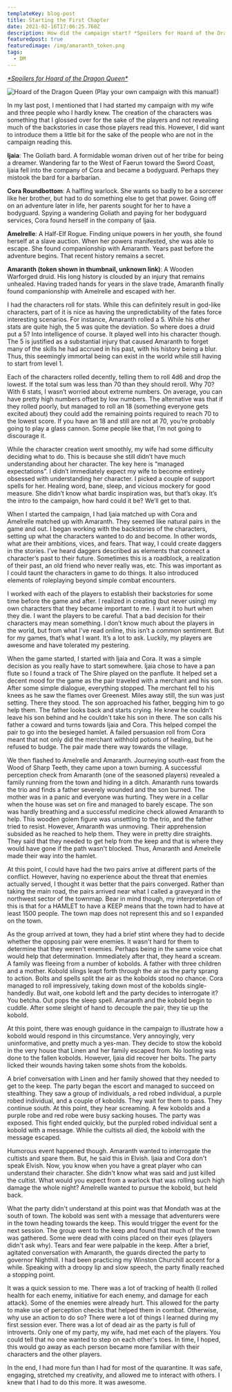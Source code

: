 ```yaml
---
templateKey: blog-post
title: Starting the First Chapter
date: 2021-02-16T17:06:25.760Z
description: How did the campaign start? *Spoilers for Hoard of the Dragon Queen*
featuredpost: true
featuredimage: /img/amaranth_token.png
tags:
  - DM
---
```

<!--StartFragment-->

*[\*Spoilers for Hoard of the Dragon Queen\*](https://www.dndbeyond.com/sources/hotdq)*

![](/img/ddhoardofthedragonqueen.jpg "Hoard of the Dragon Queen (Play your own campaign with this manual!)")

In my last post, I mentioned that I had started my campaign with my wife and three people who I hardly knew. The creation of the characters was something that I glossed over for the sake of the players and not revealing much of the backstories in case those players read this. However, I did want to introduce them a little bit for the sake of the people who are not in the campaign reading this.

**Ijaia**: The Goliath bard. A formidable woman driven out of her tribe for being a dreamer. Wandering far to the West of Faerun toward the Sword Coast, Ijaia fell into the company of Cora and became a bodyguard. Perhaps they mistook the bard for a barbarian.

**Cora Roundbottom**: A halfling warlock. She wants so badly to be a sorcerer like her brother, but had to do something else to get that power. Going off on an adventure later in life, her parents sought for her to have a bodyguard. Spying a wandering Goliath and paying for her bodyguard services, Cora found herself in the company of Ijaia.

**Amelrelle**: A Half-Elf Rogue. Finding unique powers in her youth, she found herself at a slave auction. When her powers manifested, she was able to escape. She found companionship with Amaranth. Years past before the adventure begins. That recent history remains a secret.

**Amaranth (token shown in thumbnail, unknown link)**: A Wooden Warforged druid. His long history is clouded by an injury that remains unhealed. Having traded hands for years in the slave trade, Amaranth finally found companionship with Amelrelle and escaped with her.

I had the characters roll for stats. While this can definitely result in god-like characters, part of it is nice as having the unpredictability of the fates force interesting scenarios. For instance, Amaranth rolled a 5. While his other stats are quite high, the 5 was quite the deviation. So where does a druid put a 5? Into intelligence of course. It played well into his character though. The 5 is justified as a substantial injury that caused Amaranth to forget many of the skills he had accrued in his past, with his history being a blur. Thus, this seemingly immortal being can exist in the world while still having to start from level 1.

Each of the characters rolled decently, telling them to roll 4d6 and drop the lowest. If the total sum was less than 70 than they should reroll. Why 70? With 6 stats, I wasn’t worried about extreme numbers. On average, you can have pretty high numbers offset by low numbers. The alternative was that if they rolled poorly, but managed to roll an 18 (something everyone gets excited about) they could add the remaining points required to reach 70 to the lowest score. If you have an 18 and still are not at 70, you’re probably going to play a glass cannon. Some people like that, I’m not going to discourage it.

While the character creation went smoothly, my wife had some difficulty deciding what to do. This is because she still didn’t have much understanding about her character. The key here is “managed expectations”. I didn’t immediately expect my wife to become entirely obsessed with understanding her character. I picked a couple of support spells for her. Healing word, bane, sleep, and vicious mockery for good measure. She didn’t know what bardic inspiration was, but that’s okay. It’s the intro to the campaign, how hard could it be? We’ll get to that.

When I started the campaign, I had Ijaia matched up with Cora and Amelrelle matched up with Amaranth. They seemed like natural pairs in the game and out. I began working with the backstories of the characters, setting up what the characters wanted to do and become. In other words, what are their ambitions, vices, and fears. That way, I could create daggers in the stories. I’ve heard daggers described as elements that connect a character’s past to their future. Sometimes this is a roadblock, a realization of their past, an old friend who never really was, etc. This was important as I could taunt the characters in game to do things. It also introduced elements of roleplaying beyond simple combat encounters.

I worked with each of the players to establish their backstories for some time before the game and after. I realized in creating (but never using) my own characters that they became important to me. I want it to hurt when they die. I want the players to be careful. That a bad decision for their characters may mean something. I don’t know much about the players in the world, but from what I’ve read online, this isn’t a common sentiment. But for my games, that’s what I want. It’s a lot to ask. Luckily, my players are awesome and have tolerated my pestering.

When the game started, I started with Ijaia and Cora. It was a simple decision as you really have to start somewhere. Ijaia chose to have a pan flute so I found a track of The Shire played on the panflute. It helped set a decent mood for the game as the pair traveled with a merchant and his son. After some simple dialogue, everything stopped. The merchant fell to his knees as he saw the flames over Greenest. Miles away still, the sun was just setting. There they stood. The son approached his father, begging him to go help them. The father looks back and starts crying. He knew he couldn't leave his son behind and he couldn't take his son in there. The son calls his father a coward and turns towards Ijaia and Cora. This helped compel the pair to go into the besieged hamlet. A failed persuasion roll from Cora meant that not only did the merchant withhold potions of healing, but he refused to budge. The pair made there way towards the village. 

We then flashed to Amelrelle and Amaranth. Journeying south-east from the Wood of Sharp Teeth, they came upon a town burning. A successful perception check from Amaranth (one of the seasoned players) revealed a family running from the town and hiding in a ditch. Amaranth runs towards the trio and finds a father severely wounded and the son burned. The mother was in a panic and everyone was hurting. They were in a cellar when the house was set on fire and managed to barely escape. The son was hardly breathing and a successful medicine check allowed Amaranth to help. This wooden golem figure was unsettling to the trio, and the father tried to resist. However, Amaranth was unmoving. Their apprehension subsided as he reached to help them. They were in pretty dire straights. They said that they needed to get help from the keep and that is where they would have gone if the path wasn't blocked. Thus, Amaranth and Amelrelle made their way into the hamlet.

At this point, I could have had the two pairs arrive at different parts of the conflict. However, having no experience about the threat that enemies actually served, I thought it was better that the pairs converged. Rather than taking the main road, the pairs arrived near what I called a graveyard in the northwest sector of the townmap. Bear in mind though, my interpretation of this is that for a HAMLET to have a KEEP means that the town had to have at least 1500 people. The town map does not represent this and so I expanded on the town. 

As the group arrived at town, they had a brief stint where they had to decide whether the opposing pair were enemies. It wasn't hard for them to determine that they weren't enemies. Perhaps being in the same voice chat would help that determination. Immediately after that, they heard a scream. A family was fleeing from a number of kobolds. A father with three children and a mother. Kobold slings leapt forth through the air as the party sprang to action. Bolts and spells split the air as the kobolds stood no chance. Cora managed to roll impressively, taking down most of the kobolds single-handedly. But wait, one kobold left and the party decides to interrogate it? You betcha. Out pops the sleep spell. Amaranth and the kobold begin to cuddle. After some sleight of hand to decouple the pair, they tie up the kobold. 

At this point, there was enough guidance in the campaign to illustrate how a kobold would respond in this circumstance. Very annoyingly, very uninformative, and pretty much a yes-man. They decide to stow the kobold in the very house that Linen and her family escaped from. No looting was done to the fallen kobolds. However, Ijaia did recover her bolts. The party licked their wounds having taken some shots from the kobolds. 

A brief conversation with Linen and her family showed that they needed to get to the keep. The party began the escort and managed to succeed on stealthing. They saw a group of individuals, a red robed individual, a purple robed individual, and a couple of kobolds. They wait for them to pass. They continue south. At this point, they hear screaming. A few kobolds and a purple robe and red robe were busy sacking houses. The party was exposed. This fight ended quickly, but the purpled robed individual sent a kobold with a message. While the cultists all died, the kobold with the message escaped. 

Humorous event happened though. Amaranth wanted to interrogate the cultists and spare them. But, he said this in Elvish. Ijaia and Cora don't speak Elvish. Now, you know when you have a great player who can understand their character. She didn't know what was said and just killed the cultist. What would you expect from a warlock that was rolling such high damage the whole night? Amelrelle wanted to pursue the kobold, but held back. 

What the party didn't understand at this point was that Mondath was at the south of town. The kobold was sent with a message that adventurers were in the town heading towards the keep. This would trigger the event for the next session. The group went to the keep and found that much of the town was gathered. Some were dead with coins placed on their eyes (players didn't ask why). Tears and fear were palpable in the keep. After a brief, agitated conversation with Amaranth, the guards directed the party to governor Nighthill. I had been practicing my Winston Churchill accent for a while. Speaking with a droopy lip and slow speech, the party finally reached a stopping point. 

It was a quick session to me. There was a lot of tracking of health (I rolled health for each enemy, initiative for each enemy, and damage for each attack). Some of the enemies were already hurt. This allowed for the party to make use of perception checks that helped them in combat. Otherwise, why use an action to do so? There were a lot of things I learned during my first session ever. There was a lot of dead air as the party is full of introverts. Only one of my party, my wife, had met each of the players. You could tell that no one wanted to step on each other's toes. In time, I hoped, this would go away as each person became more familiar with their characters and the other players. 

In the end, I had more fun than I had for most of the quarantine. It was safe, engaging, stretched my creativity, and allowed me to interact with others. I knew that I had to do this more. It was awesome.

<!--EndFragment-->